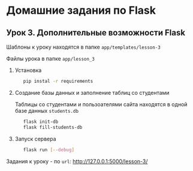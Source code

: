 # Домашние задания по Flask

## Урок 3. Дополнительные возможности Flask

Шаблоны к уроку находятся в папке ```app/templates/lesson-3```

Файлы урока в папке ```app/lesson_3```

1. Установка

   ```bash
      pip instal -r requirements
   ```

2. Создание базы данных и заполнение таблиц со студентами

   Таблицы со студентами и пользоателями сайта находятся в одной базе данных ```students.db```

   ```bash
      flask init-db
      flask fill-students-db
   ```

3. Запуск сервера

   ```bash
      flask run [--debug]
   ```

Задания к уроку -  по ```url```: <http://127.0.0.1:5000/lesson-3/>
